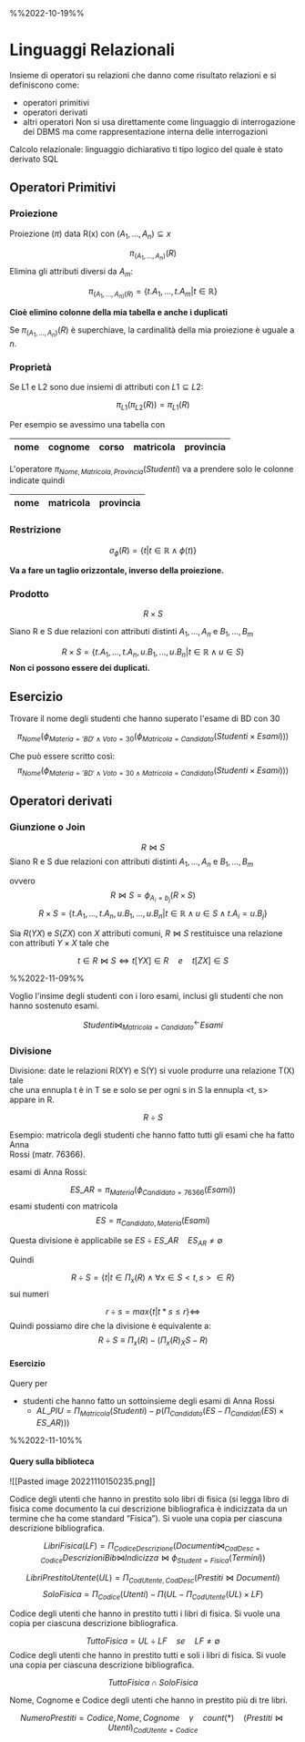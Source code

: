 %%2022-10-19%%

# Linguaggi Relazionali

Insieme di operatori su relazioni che danno come risultato relazioni e si definiscono come:
- operatori primitivi
- operatori derivati
- altri operatori
Non si usa direttamente come linguaggio di interrogazione dei DBMS ma come rappresentazione interna delle interrogazioni

Calcolo relazionale: linguaggio dichiarativo ti tipo logico del quale è stato derivato SQL

## Operatori Primitivi


### Proiezione

Proiezione ($\pi$) data R(x) con $(A_1, ... , A_n) \subseteq x$ 

$$\pi_{(A_1, ... , A_n)} (R)$$
Elimina gli attributi diversi da $A_m$:

$$\pi_{(A_1, ... , A_{n)} (R)}= \{t.A_{1}, ... ,t.A_{m} |  t \in \mathbb{R} \}$$

**Cioè elimino colonne della mia tabella e anche i duplicati**

Se $\pi_{(A_1, ... , A_n)} (R)$ è superchiave, la cardinalità della mia proiezione è uguale a $n$.

### Proprietà 

Se L1 e L2 sono due insiemi di attributi con $L1 \subseteq L2$:

$$\pi_{L1}(\pi_{L2}(R)) = \pi_{L1}(R)$$

Per esempio se avessimo una tabella con 

| nome | cognome | corso | matricola | provincia |
| ---- | ------- | ----- | --------- | --------- |
  
L'operatore $\pi_{Nome,Matricola,Provincia}(Studenti)$ va a prendere solo le colonne indicate quindi 

| nome | matricola | provincia |
| ---- | --------- | --------- |

  
### Restrizione

$$\sigma_{\phi}(R) = \{ t | t \in \mathbb{R} \land \phi(t) \}$$

**Va a fare un taglio orizzontale, inverso della proiezione.**

### Prodotto

$$R \times S$$

Siano R e S due relazioni con attributi distinti $A_{1}, ..., A_{n}$ e $B_{1}, ..., B_{m}$

$$R \times S = \{ t.A_{1}, ..., t.A_{n}, u.B_{1}, ..., u.B_{n}  | t \in \mathbb{R} \land u \in S \}$$
**Non ci possono essere dei duplicati.**


## Esercizio 

Trovare il nome degli studenti che hanno superato l'esame di BD con 30

$$\pi_{Nome}(\phi_{Materia='BD' \land Voto=30}( \phi_{Matricola=Candidato}(Studenti \times Esami)))$$

Che può essere scritto così:
$$\pi_{Nome}(\phi_{Materia='BD' \land Voto=30 \land Matricola=Candidato}(Studenti \times Esami)))$$

## Operatori derivati

### Giunzione o Join

$$R \bowtie S$$
Siano R e S due relazioni con attributi distinti $A_{1}, ..., A_{n}$ e $B_{1}, ..., B_{m}$

ovvero
$$R \bowtie S = \phi_{A_{i}=b_{j}}(R \times S)$$
$$R \times S = \{ t.A_{1}, ..., t.A_{n}, u.B_{1}, ..., u.B_{n}  | t \in \mathbb{R} \land u \in S \land t.A_{i} = u.B_{j} \}$$

Sia $R(YX)$ e $S(ZX)$ con $X$ attributi comuni, $R \bowtie S$ restituisce una relazione con attributi $Y \times X$ tale che 

$$t \in R \bowtie S \iff t[YX] \in R \quad e \quad t[ZX] \in S$$


%%2022-11-09%%

Voglio l'insime degli studenti con i loro esami, inclusi gli studenti che non hanno sostenuto esami.

$$Studenti \bowtie_{Matricola = Candidato}^{\leftarrow} Esami$$

### Divisione

Divisione: date le relazioni R(XY) e S(Y) si vuole produrre una relazione T(X) tale  
che una ennupla t è in T se e solo se per ogni s in S la ennupla <t, s> appare in R.

$$R \div S$$

Esempio: matricola degli studenti che hanno fatto tutti gli esami che ha fatto Anna  
Rossi (matr. 76366).

esami di Anna Rossi:

$$ES\_AR= \pi_{Materia}(\phi_{Candidato=76366}(Esami))$$
esami studenti con matricola
$$ES = \pi_{Candidato,Materia}(Esami)$$

Questa divisione è applicabile se $ES \div ES\_{AR} \quad ES_{AR}\neq \emptyset$

Quindi

$$R \div S = \{ t | t \in \Pi_{x} (R) \land \forall x \in S < t,s > \in R \}$$
sui numeri 

$$r \div s = max\{t | t*s \leq r \} \iff $$
Quindi possiamo dire che la divisione è equivalente a:
$$R \div S \equiv \Pi_{x}(R) - (\Pi_{x}(R)_{X}S- R)$$

#### Esercizio  
Query per  
- studenti che hanno fatto un sottoinsieme degli esami di Anna Rossi  
	- $AL\_PIU= \Pi_{Matricola}(Studenti) - p(\Pi_{Candidato}( ES - \Pi_{Candidati}(ES) \times ES\_AR)))$

%%2022-11-10%%

#### Query sulla biblioteca

![[Pasted image 20221110150235.png]]


Codice degli utenti che hanno in prestito solo libri di fisica (si legga libro di fisica come documento la cui descrizione bibliografica è indicizzata da un termine che ha come standard “Fisica”). Si vuole una copia per ciascuna descrizione bibliografica.

$$LibriFisica(LF) = \Pi_{Codice Descrizione}(Documenti \bowtie_{CodDesc = Codice} DescrizioniBib \bowtie_{} Indicizza \bowtie\phi_{Student = Fisica}(Termini))$$

$$LibriPrestitoUtente(UL) = \Pi_{CodUtente,CodDesc}(Prestiti \bowtie Documenti)$$
$$SoloFisica = \Pi_{Codice}(Utenti) - \Pi(UL - \Pi_{CodUtente}(UL) \times LF)$$


Codice degli utenti che hanno in prestito tutti i libri di fisica. Si vuole una copia per ciascuna descrizione bibliografica.

$$TuttoFisica = UL \div LF \quad se \quad LF \neq \emptyset$$
Codice degli utenti che hanno in prestito tutti e soli i libri di fisica. Si vuole una copia per ciascuna descrizione bibliografica.

$$TuttoFisica \cap SoloFisica$$

Nome, Cognome e Codice degli utenti che hanno in prestito più di tre libri.

$$NumeroPrestiti = Codice,Nome,Cognome \quad \gamma \quad count(*) \quad (Prestiti \bowtie Utenti)_{CodUtente = Codice}$$

